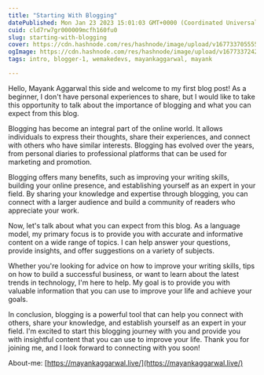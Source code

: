 ```yaml
---
title: "Starting With Blogging"
datePublished: Mon Jan 23 2023 15:01:03 GMT+0000 (Coordinated Universal Time)
cuid: cld7rw7gr000009mcfh160fu0
slug: starting-with-blogging
cover: https://cdn.hashnode.com/res/hashnode/image/upload/v1677337055555/92e2cd06-a067-48db-a202-ff30116d78f3.png
ogImage: https://cdn.hashnode.com/res/hashnode/image/upload/v1677337242364/d6f18073-39d1-41ca-b2f6-ceceb4f9a037.png
tags: intro, blogger-1, wemakedevs, mayankaggarwal, mayank

---
```


Hello, Mayank Aggarwal this side and welcome to my first blog post! As a beginner, I don't have personal experiences to share, but I would like to take this opportunity to talk about the importance of blogging and what you can expect from this blog.

Blogging has become an integral part of the online world. It allows individuals to express their thoughts, share their experiences, and connect with others who have similar interests. Blogging has evolved over the years, from personal diaries to professional platforms that can be used for marketing and promotion.

Blogging offers many benefits, such as improving your writing skills, building your online presence, and establishing yourself as an expert in your field. By sharing your knowledge and expertise through blogging, you can connect with a larger audience and build a community of readers who appreciate your work.

Now, let's talk about what you can expect from this blog. As a language model, my primary focus is to provide you with accurate and informative content on a wide range of topics. I can help answer your questions, provide insights, and offer suggestions on a variety of subjects.

Whether you're looking for advice on how to improve your writing skills, tips on how to build a successful business, or want to learn about the latest trends in technology, I'm here to help. My goal is to provide you with valuable information that you can use to improve your life and achieve your goals.

In conclusion, blogging is a powerful tool that can help you connect with others, share your knowledge, and establish yourself as an expert in your field. I'm excited to start this blogging journey with you and provide you with insightful content that you can use to improve your life. Thank you for joining me, and I look forward to connecting with you soon!

About-me: [https://mayankaggarwal.live/](https://mayankaggarwal.live/)
